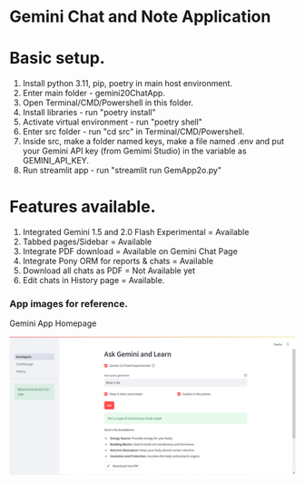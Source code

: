 # Gemini Chat and Note Application

# Basic setup.

1. Install python 3.11, pip, poetry in main host environment.
2. Enter main folder - gemini20ChatApp.
3. Open Terminal/CMD/Powershell in this folder.
4. Install libraries - run "poetry install"
5. Activate virtual environment - run "poetry shell"
6. Enter src folder - run "cd src" in Terminal/CMD/Powershell.
7. Inside src, make a folder named keys, make a file named .env and put your Gemini API key (from Gemimi Studio) in the variable as GEMINI_API_KEY.
8. Run streamlit app - run "streamlit run GemApp2o.py"

# Features available.

1. Integrated Gemini 1.5 and 2.0 Flash Experimental = Available
2. Tabbed pages/Sidebar = Available
3. Integrate PDF download = Available on Gemini Chat Page
4. Integrate Pony ORM for reports & chats = Available
5. Download all chats as PDF = Not Available yet
6. Edit chats in History page = Available.

### App images for reference.

Gemini App Homepage

![Homepage](Webapp%20images/Chat%20augmentations.PNG)
